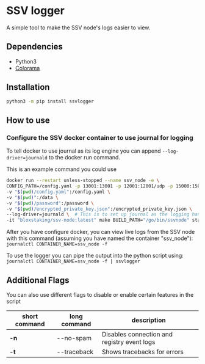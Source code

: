 # SSV logger

A simple tool to make the SSV node's logs easier to view.

## Dependencies

- Python3
- [Colorama](https://pypi.org/project/colorama/)

## Installation

```bash
python3 -m pip install ssvlogger
```

## How to use

### Configure the SSV docker container to use journal for logging

To tell docker to use journal as its log engine you can append `--log-driver=journald` to the docker run command.

This is an example command you could use

```bash
docker run --restart unless-stopped --name ssv_node -e \
CONFIG_PATH=/config.yaml -p 13001:13001 -p 12001:12001/udp -p 15000:15000 \
-v "$(pwd)/config.yaml":/config.yaml \
-v "$(pwd)":/data \
-v "$(pwd)/password":/password \
-v "$(pwd)/encrypted_private_key.json":/encrypted_private_key.json \
--log-driver=journald \  # This is to set up journal as the logging handler for docker
-it "bloxstaking/ssv-node:latest" make BUILD_PATH="/go/bin/ssvnode" start-node
```

After you have configure docker, you can view live logs from the SSV node with this command (assuming you have named the container "ssv_node"):
`journalctl CONTAINER_NAME=ssv_node -f`

To use the logger you can pipe the output into the python script using:
`journalctl CONTAINER_NAME=ssv_node -f | ssvlogger`

## Additional Flags

You can also use different flags to disable or enable certain features in the script

|short command|long command|description|
|-|-|-|
|**-n**|--no-spam|Disables connection and registry event logs
|**-t**|--traceback|Shows tracebacks for errors
